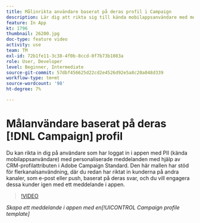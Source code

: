 ```yaml
---
title: Målinrikta användare baserat på deras profil i Campaign
description: Lär dig att rikta sig till kända mobilappsanvändare med meddelanden som är anpassade med CRM-profilattribut.
feature: In App
kt: 1796
thumbnail: 26200.jpg
doc-type: feature video
activity: use
team: TM
exl-id: 72b1fe11-3c38-4f0b-8ccd-0f7b73b1083a
role: User, Developer
level: Beginner, Intermediate
source-git-commit: 57dbf456625d22cd2e4526d92e5a8c20a048d339
workflow-type: tm+mt
source-wordcount: '98'
ht-degree: 7%

---
```


# Målanvändare baserat på deras [!DNL Campaign] profil

Du kan rikta in dig på användare som har loggat in i appen med PII (kända mobilappsanvändare) med personaliserade meddelanden med hjälp av CRM-profilattributen i Adobe Campaign Standard. Den här mallen har stöd för flerkanalsanvändning, där du redan har riktat in kunderna på andra kanaler, som e-post eller push, baserat på deras svar, och du vill engagera dessa kunder igen med ett meddelande i appen.

>[!VIDEO](https://video.tv.adobe.com/v/26200?quality=12)

*Skapa ett meddelande i appen med en[!UICONTROL Campaign profile template]*

